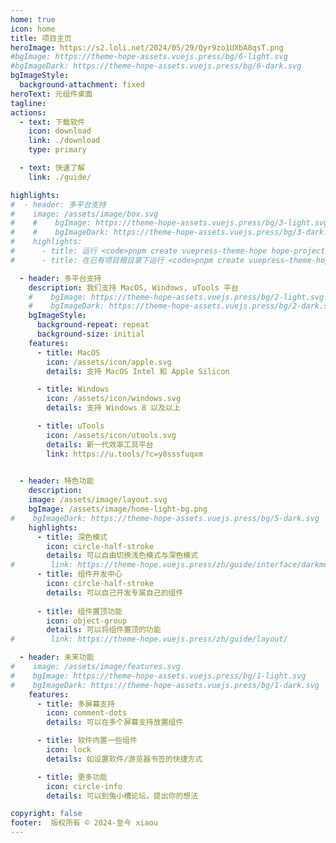 ```yaml
---
home: true
icon: home
title: 项目主页
heroImage: https://s2.loli.net/2024/05/29/Qyr9zo1UXbA8qsT.png
#bgImage: https://theme-hope-assets.vuejs.press/bg/6-light.svg
#bgImageDark: https://theme-hope-assets.vuejs.press/bg/6-dark.svg
bgImageStyle:
  background-attachment: fixed
heroText: 元组件桌面
tagline:
actions:
  - text: 下载软件
    icon: download
    link: ./download
    type: primary

  - text: 快速了解
    link: ./guide/

highlights:
#  - header: 多平台支持
#    image: /assets/image/box.svg
#    #    bgImage: https://theme-hope-assets.vuejs.press/bg/3-light.svg
#    #    bgImageDark: https://theme-hope-assets.vuejs.press/bg/3-dark.svg
#    highlights:
#      - title: 运行 <code>pnpm create vuepress-theme-hope hope-project</code> 以创建一个新的主题项目。
#      - title: 在已有项目根目录下运行 <code>pnpm create vuepress-theme-hope add .</code> 以在项目中添加主题。

  - header: 多平台支持
    description: 我们支持 MacOS, Windows, uTools 平台
    #    bgImage: https://theme-hope-assets.vuejs.press/bg/2-light.svg
    #    bgImageDark: https://theme-hope-assets.vuejs.press/bg/2-dark.svg
    bgImageStyle:
      background-repeat: repeat
      background-size: initial
    features:
      - title: MacOS
        icon: /assets/icon/apple.svg
        details: 支持 MacOS Intel 和 Apple Silicon 

      - title: Windows
        icon: /assets/icon/windows.svg
        details: 支持 Windows 8 以及以上

      - title: uTools
        icon: /assets/icon/utools.svg
        details: 新一代效率工具平台
        link: https://u.tools/?c=y8sssfuqxm
        

  - header: 特色功能
    description: 
    image: /assets/image/layout.svg
    bgImage: /assets/image/home-light-bg.png
#    bgImageDark: https://theme-hope-assets.vuejs.press/bg/5-dark.svg
    highlights:
      - title: 深色模式
        icon: circle-half-stroke
        details: 可以自由切换浅色模式与深色模式
#        link: https://theme-hope.vuejs.press/zh/guide/interface/darkmode.html
      - title: 组件开发中心
        icon: circle-half-stroke
        details: 可以自己开发专属自己的组件
        
      - title: 组件置顶功能
        icon: object-group
        details: 可以将组件置顶的功能
#        link: https://theme-hope.vuejs.press/zh/guide/layout/

  - header: 未来功能
#    image: /assets/image/features.svg
#    bgImage: https://theme-hope-assets.vuejs.press/bg/1-light.svg
#    bgImageDark: https://theme-hope-assets.vuejs.press/bg/1-dark.svg
    features:
      - title: 多屏幕支持
        icon: comment-dots
        details: 可以在多个屏幕支持放置组件

      - title: 软件内置一些组件
        icon: lock
        details: 如设置软件/游览器书签的快捷方式

      - title: 更多功能
        icon: circle-info
        details: 可以到兔小槽论坛，提出你的想法

copyright: false
footer:  版权所有 © 2024-至今 xiaou
---
```


